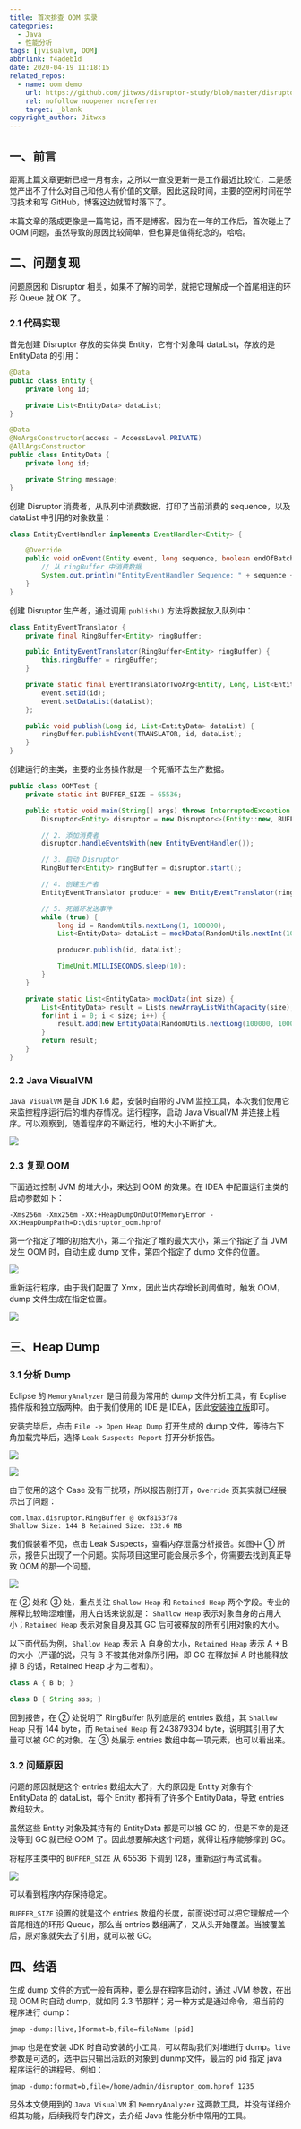 ```yaml
---
title: 首次排查 OOM 实录
categories:
  - Java
  - 性能分析
tags: [jvisualvm, OOM]
abbrlink: f4adeb1d
date: 2020-04-19 11:18:15
related_repos:
  - name: oom demo
    url: https://github.com/jitwxs/disruptor-study/blob/master/disruptor-demo/src/test/java/jit/wxs/disruptor/demo/oom
    rel: nofollow noopener noreferrer
    target: _blank
copyright_author: Jitwxs
---
```


## 一、前言

距离上篇文章更新已经一月有余，之所以一直没更新一是工作最近比较忙，二是感觉产出不了什么对自己和他人有价值的文章。因此这段时间，主要的空闲时间在学习技术和写 GitHub，博客这边就暂时落下了。

本篇文章的落成更像是一篇笔记，而不是博客。因为在一年的工作后，首次碰上了 OOM 问题，虽然导致的原因比较简单，但也算是值得纪念的，哈哈。

## 二、问题复现

问题原因和 Disruptor 相关，如果不了解的同学，就把它理解成一个首尾相连的环形 Queue 就 OK 了。

### 2.1 代码实现

首先创建 Disruptor 存放的实体类 Entity，它有个对象叫 dataList，存放的是 EntityData 的引用：

```java
@Data
public class Entity {
    private long id;

    private List<EntityData> dataList;
}

@Data
@NoArgsConstructor(access = AccessLevel.PRIVATE)
@AllArgsConstructor
public class EntityData {
    private long id;

    private String message;
}
```

创建 Disruptor 消费者，从队列中消费数据，打印了当前消费的 sequence，以及 dataList 中引用的对象数量：

```java
class EntityEventHandler implements EventHandler<Entity> {

    @Override
    public void onEvent(Entity event, long sequence, boolean endOfBatch) throws Exception {
        // 从 ringBuffer 中消费数据
        System.out.println("EntityEventHandler Sequence: " + sequence + ", subList size: " + event.getDataList().size());
    }
}
```

创建 Disruptor 生产者，通过调用 `publish()` 方法将数据放入队列中：

```java
class EntityEventTranslator {
    private final RingBuffer<Entity> ringBuffer;

    public EntityEventTranslator(RingBuffer<Entity> ringBuffer) {
        this.ringBuffer = ringBuffer;
    }

    private static final EventTranslatorTwoArg<Entity, Long, List<EntityData>> TRANSLATOR = (event, sequence, id, dataList) -> {
        event.setId(id);
        event.setDataList(dataList);
    };

    public void publish(Long id, List<EntityData> dataList) {
        ringBuffer.publishEvent(TRANSLATOR, id, dataList);
    }
}
```

创建运行的主类，主要的业务操作就是一个死循环去生产数据。

```java
public class OOMTest {
    private static int BUFFER_SIZE = 65536;

    public static void main(String[] args) throws InterruptedException {
        Disruptor<Entity> disruptor = new Disruptor<>(Entity::new, BUFFER_SIZE, DaemonThreadFactory.INSTANCE, ProducerType.SINGLE, new BlockingWaitStrategy());

        // 2. 添加消费者
        disruptor.handleEventsWith(new EntityEventHandler());

        // 3. 启动 Disruptor
        RingBuffer<Entity> ringBuffer = disruptor.start();

        // 4. 创建生产者
        EntityEventTranslator producer = new EntityEventTranslator(ringBuffer);

        // 5. 死循环发送事件
        while (true) {
            long id = RandomUtils.nextLong(1, 100000);
            List<EntityData> dataList = mockData(RandomUtils.nextInt(10, 1000));

            producer.publish(id, dataList);

            TimeUnit.MILLISECONDS.sleep(10);
        }
    }

    private static List<EntityData> mockData(int size) {
        List<EntityData> result = Lists.newArrayListWithCapacity(size);
        for(int i = 0; i < size; i++) {
            result.add(new EntityData(RandomUtils.nextLong(100000, 1000000), RandomStringUtils.randomAlphabetic(1, 100)));
        }
        return result;
    }
}
```

### 2.2 Java VisualVM

`Java VisualVM` 是自 JDK 1.6 起，安装时自带的 JVM 监控工具，本次我们使用它来监控程序运行后的堆内存情况。运行程序，启动 Java VisualVM 并连接上程序。可以观察到，随着程序的不断运行，堆的大小不断扩大。

![](https://cdn.jsdelivr.net/gh/jitwxs/cdn/blog/posts/202005/20200502204332810.png)

### 2.3 复现 OOM

下面通过控制 JVM 的堆大小，来达到 OOM 的效果。在 IDEA 中配置运行主类的启动参数如下：

```
-Xms256m -Xmx256m -XX:+HeapDumpOnOutOfMemoryError -XX:HeapDumpPath=D:\disruptor_oom.hprof
```

第一个指定了堆的初始大小，第二个指定了堆的最大大小，第三个指定了当 JVM 发生 OOM 时，自动生成 dump 文件，第四个指定了 dump 文件的位置。

![](https://cdn.jsdelivr.net/gh/jitwxs/cdn/blog/posts/202005/2020050220441815.png)

重新运行程序，由于我们配置了 Xmx，因此当内存增长到阈值时，触发 OOM，dump 文件生成在指定位置。

![](https://cdn.jsdelivr.net/gh/jitwxs/cdn/blog/posts/202005/20200502204448955.png)

## 三、Heap Dump

### 3.1 分析 Dump

Eclipse 的 `MemoryAnalyzer` 是目前最为常用的 dump 文件分析工具，有 Ecplise 插件版和独立版两种。由于我们使用的 IDE 是 IDEA，因此[安装独立版](https://www.eclipse.org/mat/downloads.php)即可。

安装完毕后，点击 `File -> Open Heap Dump` 打开生成的 dump 文件，等待右下角加载完毕后，选择 `Leak Suspects Report` 打开分析报告。

![](https://cdn.jsdelivr.net/gh/jitwxs/cdn/blog/posts/202005/2020050220452020.png)

![](https://cdn.jsdelivr.net/gh/jitwxs/cdn/blog/posts/202005/20200502204545100.png)

由于使用的这个 Case 没有干扰项，所以报告刚打开，`Override` 页其实就已经展示出了问题：

```
com.lmax.disruptor.RingBuffer @ 0xf8153f78
Shallow Size: 144 B Retained Size: 232.6 MB
```

我们假装看不见，点击 Leak Suspects，查看内存泄露分析报告。如图中 ① 所示，报告只出现了一个问题。实际项目这里可能会展示多个，你需要去找到真正导致 OOM 的那一个问题。

![](https://cdn.jsdelivr.net/gh/jitwxs/cdn/blog/posts/202005/20200502204621957.png)

在 ② 处和 ③ 处，重点关注 `Shallow Heap` 和 `Retained Heap` 两个字段。专业的解释比较晦涩难懂，用大白话来说就是： `Shallow Heap` 表示对象自身的占用大小；`Retained Heap` 表示对象自身及其 GC 后可被释放的所有引用对象的大小。

以下面代码为例，`Shallow Heap` 表示 A 自身的大小，`Retained Heap` 表示 A + B 的大小（严谨的说，只有 B 不被其他对象所引用，即 GC 在释放掉 A 时也能释放掉 B 的话，Retained Heap 才为二者和）。

```java
class A { B b; }

class B { String sss; }
```

回到报告，在 ② 处说明了 RingBuffer 队列底层的 entries 数组，其 `Shallow Heap` 只有 144 byte，而 `Retained Heap` 有 243879304 byte，说明其引用了大量可以被 GC 的对象。在 ③ 处展示 entries 数组中每一项元素，也可以看出来。

### 3.2 问题原因

问题的原因就是这个 entries 数组太大了，大的原因是 Entity 对象有个 EntityData 的 dataList，每个 Entity 都持有了许多个 EntityData，导致  entries 数组较大。

虽然这些 Entity 对象及其持有的 EntityData 都是可以被 GC 的，但是不幸的是还没等到 GC 就已经 OOM 了。因此想要解决这个问题，就得让程序能够撑到 GC。

将程序主类中的 `BUFFER_SIZE` 从 65536 下调到 128，重新运行再试试看。

![](https://cdn.jsdelivr.net/gh/jitwxs/cdn/blog/posts/202005/20200502204647774.png)

可以看到程序内存保持稳定。

`BUFFER_SIZE` 设置的就是这个 entries 数组的长度，前面说过可以把它理解成一个首尾相连的环形 Queue，那么当 entries 数组满了，又从头开始覆盖。当被覆盖后，原对象就失去了引用，就可以被 GC。

## 四、结语

生成 dump 文件的方式一般有两种，要么是在程序启动时，通过 JVM 参数，在出现 OOM 时自动 dump，就如同 2.3 节那样；另一种方式是通过命令，把当前的程序进行 dump：

```
jmap -dump:[live,]format=b,file=fileName [pid]
```

`jmap` 也是在安装 JDK 时自动安装的小工具，可以帮助我们对堆进行 dump。`live` 参数是可选的，选中后只输出活跃的对象到 dunmp文件，最后的 pid 指定 java 程序运行的进程号。例如：

```
jmap -dump:format=b,file=/home/admin/disruptor_oom.hprof 1235
```

另外本文使用到的 `Java VisualVM` 和 `MemoryAnalyzer` 这两款工具，并没有详细介绍其功能，后续我将专门辟文，去介绍 Java 性能分析中常用的工具。
